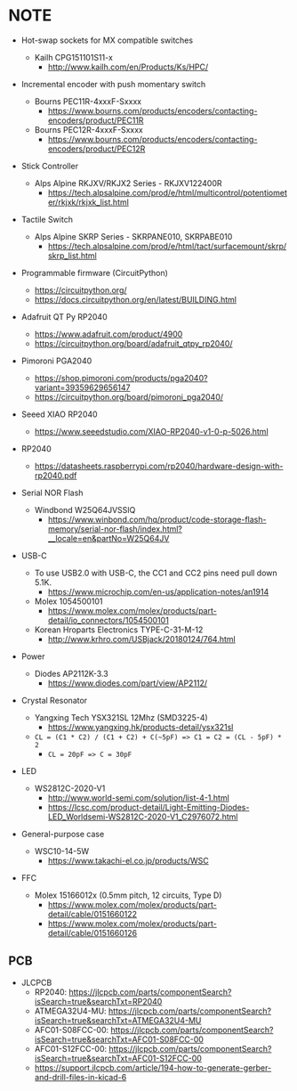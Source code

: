 # NOTE

- Hot-swap sockets for MX compatible switches
  - Kailh CPG151101S11-x
    - <http://www.kailh.com/en/Products/Ks/HPC/>

- Incremental encoder with push momentary switch
  - Bourns PEC11R-4xxxF-Sxxxx
    - <https://www.bourns.com/products/encoders/contacting-encoders/product/PEC11R>
  - Bourns PEC12R-4xxxF-Sxxxx
    - <https://www.bourns.com/products/encoders/contacting-encoders/product/PEC12R>

- Stick Controller
  - Alps Alpine RKJXV/RKJX2 Series - RKJXV122400R
    - <https://tech.alpsalpine.com/prod/e/html/multicontrol/potentiometer/rkjxk/rkjxk_list.html>

- Tactile Switch
  - Alps Alpine SKRP Series - SKRPANE010, SKRPABE010
    - <https://tech.alpsalpine.com/prod/e/html/tact/surfacemount/skrp/skrp_list.html>

- Programmable firmware (CircuitPython)
  - <https://circuitpython.org/>
  - <https://docs.circuitpython.org/en/latest/BUILDING.html>

- Adafruit QT Py RP2040
  - <https://www.adafruit.com/product/4900>
  - <https://circuitpython.org/board/adafruit_qtpy_rp2040/>

- Pimoroni PGA2040
  - <https://shop.pimoroni.com/products/pga2040?variant=39359629656147>
  - <https://circuitpython.org/board/pimoroni_pga2040/>

- Seeed XIAO RP2040
  - <https://www.seeedstudio.com/XIAO-RP2040-v1-0-p-5026.html>

- RP2040
  - <https://datasheets.raspberrypi.com/rp2040/hardware-design-with-rp2040.pdf>

- Serial NOR Flash
  - Windbond W25Q64JVSSIQ
    - <https://www.winbond.com/hq/product/code-storage-flash-memory/serial-nor-flash/index.html?__locale=en&partNo=W25Q64JV>

- USB-C
  - To use USB2.0 with USB-C, the CC1 and CC2 pins need pull down 5.1K.
    - <https://www.microchip.com/en-us/application-notes/an1914>
  - Molex 1054500101
    - <https://www.molex.com/molex/products/part-detail/io_connectors/1054500101>
  - Korean Hroparts Electronics TYPE-C-31-M-12
    - <http://www.krhro.com/USBjack/20180124/764.html>

- Power
  - Diodes AP2112K-3.3
    - <https://www.diodes.com/part/view/AP2112/>

- Crystal Resonator
  - Yangxing Tech YSX321SL 12Mhz (SMD3225-4)
    - <https://www.yangxing.hk/products-detail/ysx321sl>
  - `CL = (C1 * C2) / (C1 + C2) + C(~5pF) => C1 = C2 = (CL - 5pF) * 2`
    - `CL = 20pF => C = 30pF`

- LED
  - WS2812C-2020-V1
    - <http://www.world-semi.com/solution/list-4-1.html>
    - <https://lcsc.com/product-detail/Light-Emitting-Diodes-LED_Worldsemi-WS2812C-2020-V1_C2976072.html>

- General-purpose case
  - WSC10-14-5W
    - <https://www.takachi-el.co.jp/products/WSC>

- FFC
  - Molex 15166012x (0.5mm pitch, 12 circuits, Type D)
    - <https://www.molex.com/molex/products/part-detail/cable/0151660122>
    - <https://www.molex.com/molex/products/part-detail/cable/0151660126>

## PCB

- JLCPCB
  - RP2040: <https://jlcpcb.com/parts/componentSearch?isSearch=true&searchTxt=RP2040>
  - ATMEGA32U4-MU: <https://jlcpcb.com/parts/componentSearch?isSearch=true&searchTxt=ATMEGA32U4-MU>
  - AFC01-S08FCC-00: <https://jlcpcb.com/parts/componentSearch?isSearch=true&searchTxt=AFC01-S08FCC-00>
  - AFC01-S12FCC-00: <https://jlcpcb.com/parts/componentSearch?isSearch=true&searchTxt=AFC01-S12FCC-00>
  - <https://support.jlcpcb.com/article/194-how-to-generate-gerber-and-drill-files-in-kicad-6>
